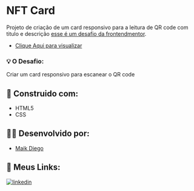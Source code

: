 # NFT Card 

Projeto de criação de um card responsivo para a leitura de QR code com titulo e descrição [esse é um desafio da frontendmentor](https://www.frontendmentor.io/challenges/qr-code-component-iux_sIO_H). 

- [Clique Aqui para visualizar](https://qrc-component.netlify.app/)

### 💡 O Desafio:

Criar um card responsivo para escanear o QR code

## 🔨 Construido com:

- HTML5
- CSS

## 👨‍💻 Desenvolvido por:

- [Maik Diego](https://www.github.com/octokatherine)

## 🔗 Meus Links:

[![linkedin](https://img.shields.io/badge/linkedin-0A66C2?style=for-the-badge&logo=linkedin&logoColor=white)](https://www.linkedin.com/in/maik-diego-27318b216/)
